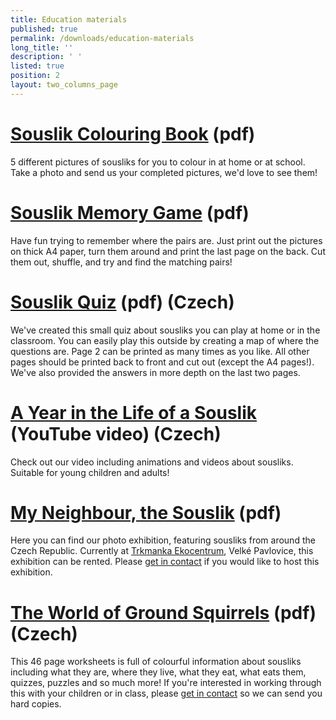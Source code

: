 ```yaml
---
title: Education materials
published: true
permalink: /downloads/education-materials
long_title: ''
description: ' '
listed: true
position: 2
layout: two_columns_page
---
```

# [Souslik Colouring Book](https://en.syslinavinici.cz/media/sysel_omalovanky_fin.pdf) (pdf)

5 different pictures of sousliks for you to colour in at home or at school. Take a photo and send us your completed pictures, we'd love to see them!

# [Souslik Memory Game](https://en.syslinavinici.cz/media/sysel_pexeso.pdf) (pdf)

Have fun trying to remember where the pairs are. Just print out the pictures on thick A4 paper, turn them around and print the last page on the back. Cut them out, shuffle, and try and find the matching pairs!

# [Souslik Quiz](https://en.syslinavinici.cz/media/sysel_kviz.pdf) (pdf) (Czech)

We've created this small quiz about sousliks you can play at home or in the classroom. You can easily play this outside by creating a map of where the questions are. Page 2 can be printed as many times as you like. All other pages should be printed back to front and cut out (except the A4 pages!). We've also provided the answers in more depth on the last two pages. 

# [A Year in the Life of a Souslik](https://www.youtube.com/watch?v=1XOhmTshwes&t=32s) (YouTube video) (Czech)

Check out our video including animations and videos about sousliks. Suitable for young children and adults!

# [My Neighbour, the Souslik](https://www.syslinavinici.cz/media/Sysel_vystava_prezentace.pdf) (pdf)

Here you can find our photo exhibition, featuring sousliks from around the Czech Republic. Currently at [Trkmanka Ekocentrum](https://www.ekocentrum-trkmanka.com/), Velké Pavlovice, this exhibition can be rented. Please [get in contact](https://en.syslinavinici.cz/about-us/contacts) if you would like to host this exhibition. 

# [The World of Ground Squirrels](https://www.syslinavinici.cz/media/Prirucka-sysel_CZ_final_m.pdf) (pdf) (Czech)

This 46 page worksheets is full of colourful information about sousliks including what they are, where they live, what they eat, what eats them, quizzes, puzzles and so much more! If you're interested in working through this with your children or in class, please [get in contact](https://en.syslinavinici.cz/about-us/contacts) so we can send you hard copies.
